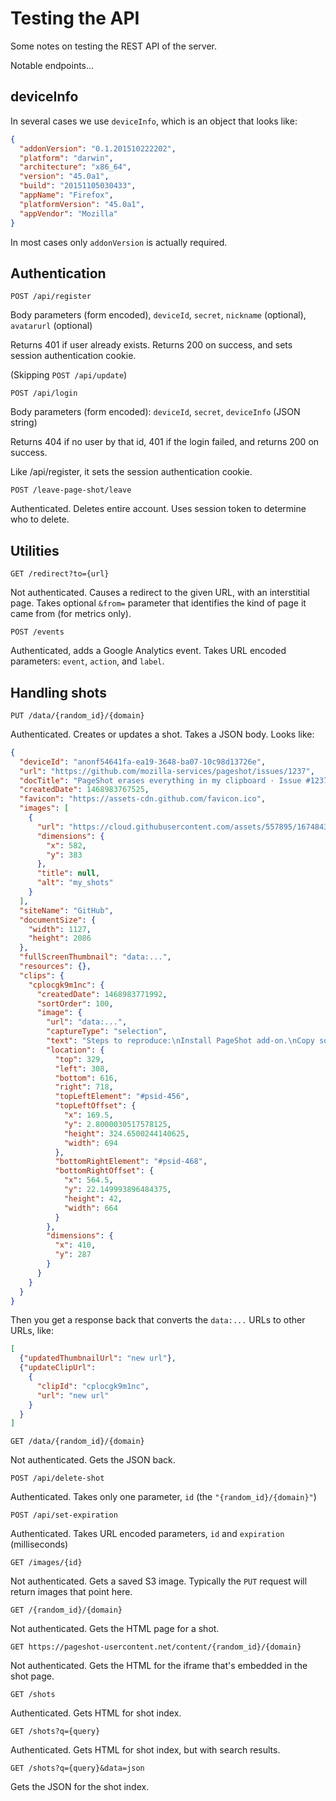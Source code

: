 # Testing the API

Some notes on testing the REST API of the server.

Notable endpoints...

## deviceInfo

In several cases we use `deviceInfo`, which is an object that looks like:

```json
{
  "addonVersion": "0.1.201510222202",
  "platform": "darwin",
  "architecture": "x86_64",
  "version": "45.0a1",
  "build": "20151105030433",
  "appName": "Firefox",
  "platformVersion": "45.0a1",
  "appVendor": "Mozilla"
}
```

In most cases only `addonVersion` is actually required.

## Authentication

`POST /api/register`

Body parameters (form encoded), `deviceId`, `secret`, `nickname` (optional), `avatarurl` (optional)

Returns 401 if user already exists.  Returns 200 on success, and sets session authentication cookie.

(Skipping `POST /api/update`)

`POST /api/login`

Body parameters (form encoded): `deviceId`, `secret`, `deviceInfo` (JSON string)

Returns 404 if no user by that id, 401 if the login failed, and returns 200 on success.

Like /api/register, it sets the session authentication cookie.

`POST /leave-page-shot/leave`

Authenticated.  Deletes entire account.  Uses session token to determine who to delete.

## Utilities

`GET /redirect?to={url}`

Not authenticated.  Causes a redirect to the given URL, with an interstitial page.  Takes optional `&from=` parameter that identifies the kind of page it came from (for metrics only).

`POST /events`

Authenticated, adds a Google Analytics event.  Takes URL encoded parameters: `event`, `action`, and `label`.

## Handling shots

`PUT /data/{random_id}/{domain}`

Authenticated.  Creates or updates a shot.  Takes a JSON body.  Looks like:

```json
{
  "deviceId": "anonf54641fa-ea19-3648-ba07-10c98d13726e",
  "url": "https://github.com/mozilla-services/pageshot/issues/1237",
  "docTitle": "PageShot erases everything in my clipboard · Issue #1237 · mozilla-services/pageshot",
  "createdDate": 1468983767525,
  "favicon": "https://assets-cdn.github.com/favicon.ico",
  "images": [
    {
      "url": "https://cloud.githubusercontent.com/assets/557895/16748439/efdbf0a0-4778-11e6-9a33-d1043238addf.png",
      "dimensions": {
        "x": 582,
        "y": 383
      },
      "title": null,
      "alt": "my_shots"
    }
  ],
  "siteName": "GitHub",
  "documentSize": {
    "width": 1127,
    "height": 2086
  },
  "fullScreenThumbnail": "data:...",
  "resources": {},
  "clips": {
    "cplocgk9m1nc": {
      "createdDate": 1468983771992,
      "sortOrder": 100,
      "image": {
        "url": "data:...",
        "captureType": "selection",
        "text": "Steps to reproduce:\nInstall PageShot add-on.\nCopy some text into your clipboard.\n\"Shot\" a page and then try and paste your step 2 clipboard contents somewhere.\nActual results:\nYour clipboard contents from step 2 are erased by step 3.\nExpected results:",
        "location": {
          "top": 329,
          "left": 308,
          "bottom": 616,
          "right": 718,
          "topLeftElement": "#psid-456",
          "topLeftOffset": {
            "x": 169.5,
            "y": 2.8000030517578125,
            "height": 324.6500244140625,
            "width": 694
          },
          "bottomRightElement": "#psid-468",
          "bottomRightOffset": {
            "x": 564.5,
            "y": 22.149993896484375,
            "height": 42,
            "width": 664
          }
        },
        "dimensions": {
          "x": 410,
          "y": 287
        }
      }
    }
  }
}
```

Then you get a response back that converts the `data:...` URLs to other URLs, like:

```json
[
  {"updatedThumbnailUrl": "new url"},
  {"updateClipUrl":
    {
      "clipId": "cplocgk9m1nc",
      "url": "new url"
    }
  }
]
```

`GET /data/{random_id}/{domain}`

Not authenticated.  Gets the JSON back.

`POST /api/delete-shot`

Authenticated.  Takes only one parameter, `id` (the `"{random_id}/{domain}"`)

`POST /api/set-expiration`

Authenticated.  Takes URL encoded parameters, `id` and `expiration` (milliseconds)

`GET /images/{id}`

Not authenticated.  Gets a saved S3 image.  Typically the `PUT` request will return images that point here.

`GET /{random_id}/{domain}`

Not authenticated.  Gets the HTML page for a shot.

`GET https://pageshot-usercontent.net/content/{random_id}/{domain}`

Not authenticated.  Gets the HTML for the iframe that's embedded in the shot page.

`GET /shots`

Authenticated.  Gets HTML for shot index.

`GET /shots?q={query}`

Authenticated.  Gets HTML for shot index, but with search results.

`GET /shots?q={query}&data=json`

Gets the JSON for the shot index.
